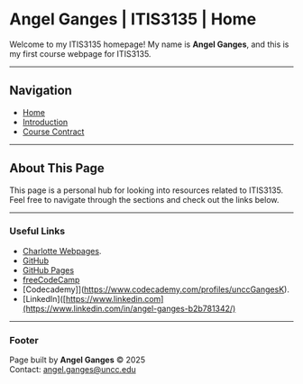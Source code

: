 # Angel Ganges | ITIS3135 | Home

Welcome to my ITIS3135 homepage! My name is **Angel Ganges**, and this is my first course webpage for ITIS3135.

---

## Navigation
- [Home](#)
- [Introduction](#)
- [Course Contract](#)

---

## About This Page

This page is a personal hub for looking into resources related to ITIS3135. Feel free to navigate through the sections and check out the links below.

---

### Useful Links

- [Charlotte Webpages](https://webpages.charlotte.edu/aganges/).
- [GitHub](https://github.com/Angel-khalil)
- [GitHub Pages](https://github.com/Angel-khalil/Angel-Khalil.github.io/new/main?filename=README.md)
- [freeCodeCamp](https://www.freecodecamp.org/AngelKGanges)
- [Codecademy]](https://www.codecademy.com/profiles/unccGangesK).
- [LinkedIn]([https://www.linkedin.com](https://www.linkedin.com/in/angel-ganges-b2b781342/)

---

### Footer

Page built by **Angel Ganges** © 2025  
Contact: [angel.ganges@uncc.edu](mailto:angel.ganges@uncc.edu)
